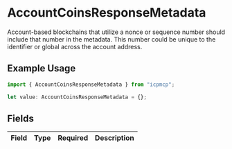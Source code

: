 # AccountCoinsResponseMetadata

Account-based blockchains that utilize a nonce or sequence number should include that number in the metadata. This number could be unique to the identifier or global across the account address.

## Example Usage

```typescript
import { AccountCoinsResponseMetadata } from "icpmcp";

let value: AccountCoinsResponseMetadata = {};
```

## Fields

| Field       | Type        | Required    | Description |
| ----------- | ----------- | ----------- | ----------- |